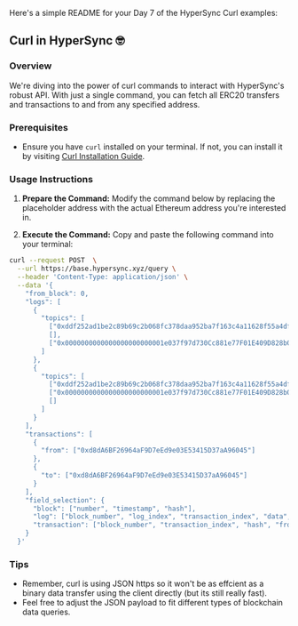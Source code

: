 Here's a simple README for your Day 7 of the HyperSync Curl examples:

## Curl in HyperSync 🤓

### Overview

We're diving into the power of curl commands to interact with HyperSync's robust API. With just a single command, you can fetch all ERC20 transfers and transactions to and from any specified address.

### Prerequisites

- Ensure you have `curl` installed on your terminal. If not, you can install it by visiting [Curl Installation Guide](https://curl.se/download.html).

### Usage Instructions

1. **Prepare the Command:**
   Modify the command below by replacing the placeholder address with the actual Ethereum address you're interested in.

2. **Execute the Command:**
   Copy and paste the following command into your terminal:

```bash
curl --request POST  \
  --url https://base.hypersync.xyz/query \
  --header 'Content-Type: application/json' \
  --data '{
    "from_block": 0,
    "logs": [
      {
        "topics": [
          ["0xddf252ad1be2c89b69c2b068fc378daa952ba7f163c4a11628f55a4df523b3ef"],
          [],
          ["0x0000000000000000000000001e037f97d730Cc881e77F01E409D828b0bb14de0"]
        ]
      },
      {
        "topics": [
          ["0xddf252ad1be2c89b69c2b068fc378daa952ba7f163c4a11628f55a4df523b3ef"],
          ["0x0000000000000000000000001e037f97d730Cc881e77F01E409D828b0bb14de0"],
          []
        ]
      }
    ],
    "transactions": [
      {
        "from": ["0xd8dA6BF26964aF9D7eEd9e03E53415D37aA96045"]
      },
      {
        "to": ["0xd8dA6BF26964aF9D7eEd9e03E53415D37aA96045"]
      }
    ],
    "field_selection": {
      "block": ["number", "timestamp", "hash"],
      "log": ["block_number", "log_index", "transaction_index", "data", "address", "topic0", "topic1", "topic2", "topic3"],
      "transaction": ["block_number", "transaction_index", "hash", "from", "to", "value", "input"]
    }
  }'
```

### Tips

- Remember, curl is using JSON https so it won't be as effcient as a binary data transfer using the client directly (but its still really fast).
- Feel free to adjust the JSON payload to fit different types of blockchain data queries.
